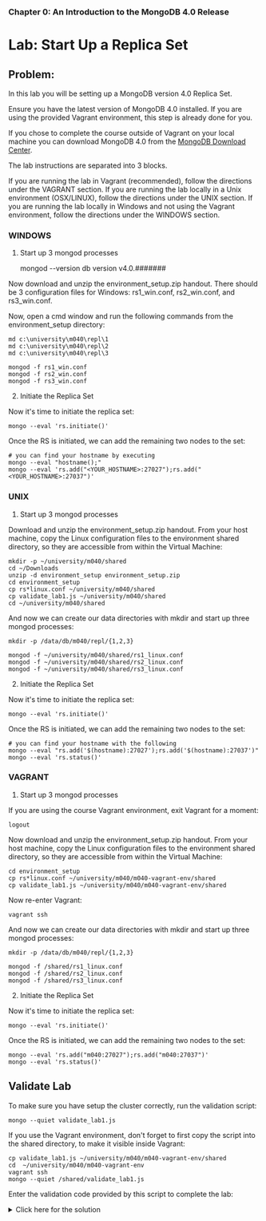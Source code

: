 ### Chapter 0: An Introduction to the MongoDB 4.0 Release
# Lab: Start Up a Replica Set

## Problem:

In this lab you will be setting up a MongoDB version 4.0 Replica Set.

Ensure you have the latest version of MongoDB 4.0 installed. If you are using the provided Vagrant environment, this step is already done for you.

If you chose to complete the course outside of Vagrant on your local machine you can download MongoDB 4.0 from the [MongoDB Download Center](https://www.mongodb.com/download-center#enterprise).

The lab instructions are separated into 3 blocks.

If you are running the lab in Vagrant (recommended), follow the directions under the VAGRANT section.
If you are running the lab locally in a Unix environment (OSX/LINUX), follow the directions under the UNIX section.
If you are running the lab locally in Windows and not using the Vagrant environment, follow the directions under the WINDOWS section.

### WINDOWS

 1. Start up 3 mongod processes

    mongod --version
    db version v4.0.#######

Now download and unzip the environment_setup.zip handout. There should be 3 configuration files for Windows: rs1_win.conf, rs2_win.conf, and rs3_win.conf.

Now, open a cmd window and run the following commands from the environment_setup directory:

    md c:\university\m040\repl\1
    md c:\university\m040\repl\2
    md c:\university\m040\repl\3
    
    mongod -f rs1_win.conf
    mongod -f rs2_win.conf
    mongod -f rs3_win.conf

 2. Initiate the Replica Set
 
Now it's time to initiate the replica set:

    mongo --eval 'rs.initiate()'

Once the RS is initiated, we can add the remaining two nodes to the set:

    # you can find your hostname by executing
    mongo --eval "hostname();"
    mongo --eval 'rs.add("<YOUR_HOSTNAME>:27027");rs.add("<YOUR_HOSTNAME>:27037")'

### UNIX

 1. Start up 3 mongod processes
 
Download and unzip the environment_setup.zip handout. From your host machine, copy the Linux configuration files to the environment shared directory, so they are accessible from within the Virtual Machine:

    mkdir -p ~/university/m040/shared
    cd ~/Downloads
    unzip -d environment_setup environment_setup.zip
    cd environment_setup
    cp rs*linux.conf ~/university/m040/shared
    cp validate_lab1.js ~/university/m040/shared
    cd ~/university/m040/shared

And now we can create our data directories with mkdir and start up three mongod processes:

    mkdir -p /data/db/m040/repl/{1,2,3}
    
    mongod -f ~/university/m040/shared/rs1_linux.conf
    mongod -f ~/university/m040/shared/rs2_linux.conf
    mongod -f ~/university/m040/shared/rs3_linux.conf

 2. Initiate the Replica Set
 
Now it's time to initiate the replica set:

    mongo --eval 'rs.initiate()'

Once the RS is initiated, we can add the remaining two nodes to the set:

    # you can find your hostname with the following
    mongo --eval "rs.add('$(hostname):27027');rs.add('$(hostname):27037')"
    mongo --eval 'rs.status()'

### VAGRANT

 1. Start up 3 mongod processes
 
If you are using the course Vagrant environment, exit Vagrant for a moment:

    logout

Now download and unzip the environment_setup.zip handout. From your host machine, copy the Linux configuration files to the environment shared directory, so they are accessible from within the Virtual Machine:

    cd environment_setup
    cp rs*linux.conf ~/university/m040/m040-vagrant-env/shared
    cp validate_lab1.js ~/university/m040/m040-vagrant-env/shared

Now re-enter Vagrant:

    vagrant ssh

And now we can create our data directories with mkdir and start up three mongod processes:

    mkdir -p /data/db/m040/repl/{1,2,3}
    
    mongod -f /shared/rs1_linux.conf
    mongod -f /shared/rs2_linux.conf
    mongod -f /shared/rs3_linux.conf

 2. Initiate the Replica Set

Now it's time to initiate the replica set:

    mongo --eval 'rs.initiate()'

Once the RS is initiated, we can add the remaining two nodes to the set:

    mongo --eval 'rs.add("m040:27027");rs.add("m040:27037")'
    mongo --eval 'rs.status()'

## Validate Lab

To make sure you have setup the cluster correctly, run the validation script:

    mongo --quiet validate_lab1.js

If you use the Vagrant environment, don't forget to first copy the script into the shared directory, to make it visible inside Vagrant:

    cp validate_lab1.js ~/university/m040/m040-vagrant-env/shared
    cd  ~/university/m040/m040-vagrant-env
    vagrant ssh
    mongo --quiet /shared/validate_lab1.js

Enter the validation code provided by this script to complete the lab:

<details>
  <summary>Click here for the solution</summary>
    <ul>
      <li>1602589782</li>
    </ul>
</details>